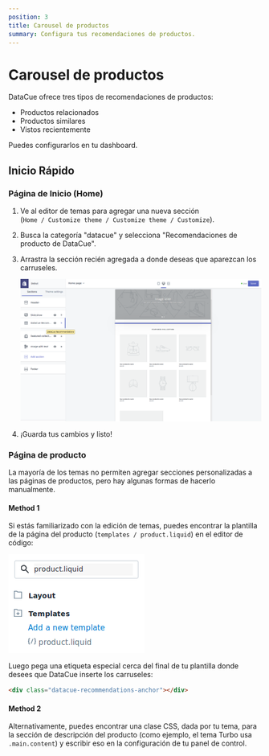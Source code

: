 ```yaml
---
position: 3
title: Carousel de productos
summary: Configura tus recomendaciones de productos.
---
```


# Carousel de productos

DataCue ofrece tres tipos de recomendaciones de productos:

- Productos relacionados
- Productos similares
- Vistos recientemente

Puedes configurarlos en tu dashboard.

## Inicio Rápido

### Página de Inicio (Home)

1. Ve al editor de temas para agregar una nueva sección  
(`Home / Customize theme / Customize theme / Customize`).

2. Busca la categoría "datacue" y selecciona "Recomendaciones de producto de DataCue".

3. Arrastra la sección recién agregada a donde deseas que aparezcan los carruseles.

    ![Agregar el carrusel a la página de inicio](../../shopify/images/homepage_carousel.png)

4. ¡Guarda tus cambios y listo!

### Página de producto

La mayoría de los temas no permiten agregar secciones personalizadas a las páginas de productos, pero hay algunas formas de hacerlo manualmente.

#### Method 1

Si estás familiarizado con la edición de temas, puedes encontrar la plantilla de la página del producto
(`templates / product.liquid`) en el editor de código:

![Buscando producto.liquid](../../shopify/images/find_template.png)

Luego pega una etiqueta especial cerca del final de tu plantilla donde desees que DataCue inserte los carruseles:

```html
<div class="datacue-recommendations-anchor"></div>
```

#### Method 2

Alternativamente, puedes encontrar una clase CSS, dada por tu tema, para la sección de descripción del producto (como ejemplo, el tema Turbo usa `.main.content`) y escribir eso en la configuración de tu panel de control.
